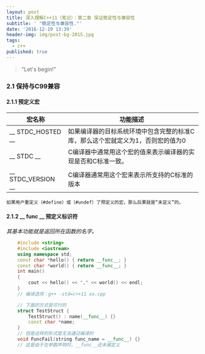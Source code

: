 ```yaml
---
layout: post
title: 深入理解C++11（笔记）：第二章 保证稳定性与兼容性
subtitle: ' "稳定性与兼容性."'
date: '2016-12-19 13:39'
header-img: img/post-bg-2015.jpg
tags:
  - c++
published: true
---
```


> "Let's begin!"

### 2.1 保持与C99兼容  
#### 2.1.1 预定义宏  

宏名称 | 功能描述
---|---
__ STDC_HOSTED __ | 如果编译器的目标系统环境中包含完整的标准C库，那么这个宏就定义为1，否则宏的值为0
__ STDC __ | C编译器中通常用这个宏的值来表示编译器的实现是否和C标准一致。
__ STDC_VERSION __ | C编译器通常用这个宏来表示所支持的C标准的版本  

    如果用户重定义（#define）或（#undef）了预定义的宏，那么后果就是“未定义”的。  

#### 2.1.2 __ func __ 预定义标识符  
*其基本功能就是返回所在函数的名字。*  

```cpp
	#include <string>
	#include <iostream>
	using namespace std;
	const char *hello() { return __func__; }
	const char *world() { return __func__; }
	int main()
	{
		cout << hello() << "," << world() << endl;
	}
	// 编译选项：g++ -std=c++11 xx.cpp
```  

```cpp
	// 下面的方式是可行的
	struct TestStruct {
		TestStruct() : name(__func__) {}
		const char *name;
	}
	// 但是这样的形式是无法通过编译的
	void FuncFail(string func_name = __func__) {}
	// 这是由于在参数声明时，__func__还未被定义
```  


